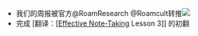 - 我们的周报被官方@RoamResearch @Roamcult转推![](https://firebasestorage.googleapis.com/v0/b/firescript-577a2.appspot.com/o/imgs%2Fapp%2Fvictor-wu%2FrteeJhMqw3.png?alt=media&token=3b242d2f-2425-4b15-9503-1fe0cbd30c62)
- 完成 [翻译：[[Effective Note-Taking](<翻译：[[Effective Note-Taking.md>) Lesson 3]] 的初翻
